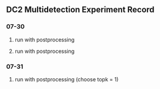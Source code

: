 ## DC2 Multidetection Experiment Record

### 07-30

1. run with postprocessing

2. run with postprocessing

### 07-31

1. run with postprocessing (choose topk = 1)
